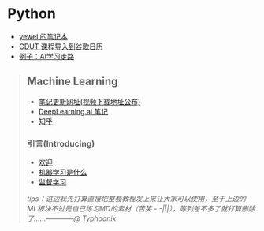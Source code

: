 # Python

* [yewei 的笔记本](https://github.com/ywandy/Re_learn_python)
* [GDUT 课程导入到谷歌日历](https://github.com/ywandy/GDUT_Lesson_TO_GOOGLE)
* [例子：AI学习走路](https://www.youtube.com/watch?v=K-wIZuAA3EY)

>## Machine Learning
>
>- [笔记更新网址(视频下载地址公布)](https://github.com/fengdu78/Coursera-ML-AndrewNg-Notes)
>- [DeepLearning.ai 笔记](https://github.com/fengdu78/deeplearning_ai_books)
>- [知乎](https://www.zhihu.com/people/fengdu78/activities)
>
>### 引言(Introducing)
>- [欢迎](ML/ML_welcome.md)
>- [机器学习是什么](ML/ML_What_is_machine_learning.md)
>- [监督学习](ML/ML_Supervised_Learning.md)
>
>_tips：这边我先打算直接把整套教程发上来让大家可以使用，至于上边的ML板块不过是自己练习MD的素材（苦笑 - -|||），等到差不多了就打算删除了……————@ Typhoonix_

